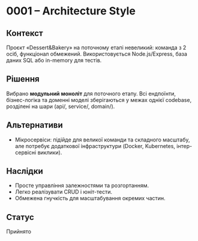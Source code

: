 # 0001 – Architecture Style

## Контекст
Проєкт «Dessert&Bakery» на поточному етапі невеликий: команда з 2 осіб, функціонал обмежений. Використовується Node.js/Express, база даних SQL або in-memory для тестів.  

## Рішення
Вибрано **модульний моноліт** для поточного етапу. Всі ендпоїнти, бізнес-логіка та доменні моделі зберігаються у межах однієї codebase, розділені на шари (api/, service/, domain/).  

## Альтернативи
- Мікросервіси: підійде для великої команди та складного масштабу, але потребує додаткової інфраструктури (Docker, Kubernetes, інтер-сервісні виклики).

## Наслідки
- Просте управління залежностями та розгортанням.
- Легко реалізувати CRUD і юніт-тести.
- Обмежена гнучкість для масштабування окремих частин.

## Статус
Прийнято
